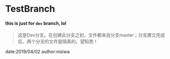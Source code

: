 # TestBranch


#### this is just for `dev` branch, lol

> 这是Dev分支。在创建此分支之初，文件都来自分支master；分支建立完成后，两个分支的文件是隔离的。望知悉！

date:2019/04/02
author:nisiwa
